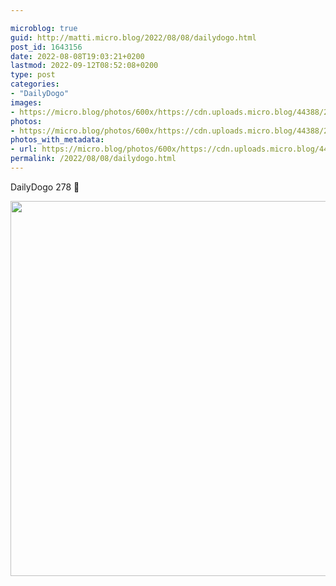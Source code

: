 ```yaml
---

microblog: true
guid: http://matti.micro.blog/2022/08/08/dailydogo.html
post_id: 1643156
date: 2022-08-08T19:03:21+0200
lastmod: 2022-09-12T08:52:08+0200
type: post
categories:
- "DailyDogo"
images:
- https://micro.blog/photos/600x/https://cdn.uploads.micro.blog/44388/2022/55d87983d2.jpg
photos:
- https://micro.blog/photos/600x/https://cdn.uploads.micro.blog/44388/2022/55d87983d2.jpg
photos_with_metadata:
- url: https://micro.blog/photos/600x/https://cdn.uploads.micro.blog/44388/2022/55d87983d2.jpg
permalink: /2022/08/08/dailydogo.html
---
```

DailyDogo 278 🐶

<img src="https://micro.blog/photos/600x/https://blog.martin-haehnel.de/uploads/2022/55d87983d2.jpg" width="600" height="600" alt="" />
